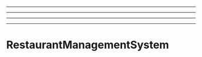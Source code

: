 --------------------------------------------------------------------------------------
----------------------------------------------------------------------------------------------------
----------------------------------------------------------------------------------------------------
----------------------------------------------------------------------------------------------------
# RestaurantManagementSystem
